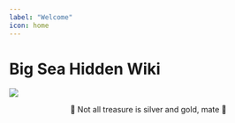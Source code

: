 ```yaml
---
label: "Welcome"
icon: home
---
```


# Big Sea Hidden Wiki


![](https://cdn.jsdelivr.net/gh/vibestepler/picx-images-hosting@master/20231028/sh.21xp1lwowym8.gif)

<center><span class="no-link inline-flex items-center justify-center font-medium leading-none whitespace-nowrap text-gray-600 bg-white border border-gray-300 dark:text-dark-350 dark:border-dark-450 dark:bg-dark-450 h-6 px-2 text-xs rounded-md"><span class="docs-emoji mr-2">🍾 </span><span>Not all treasure is silver and gold, mate <span class="docs-emoji">🥂</span></span></span></center>
